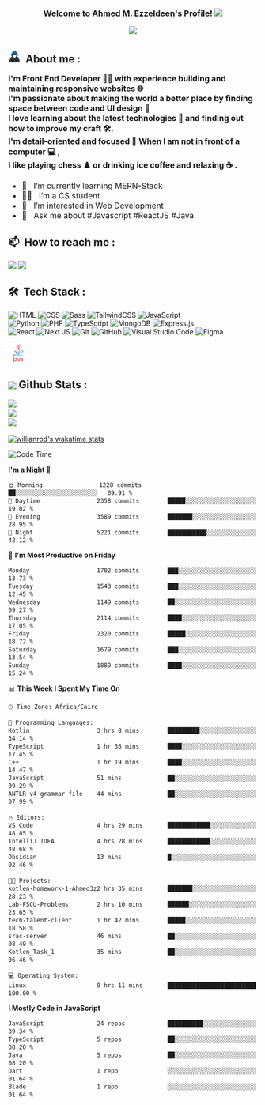 <h3 align="center">
  Welcome to Ahmed M. Ezzeldeen's Profile!
  <img src="https://media.giphy.com/media/hvRJCLFzcasrR4ia7z/giphy.gif" width="28">
</h3>

<!-- Typing SVG by DenverCoder1 - https://github.com/DenverCoder1/readme-typing-svg -->
<p align="center">
  <a href="https://github.com/DenverCoder1/readme-typing-svg"><img src="https://readme-typing-svg.herokuapp.com/?lines=I'm%20Junior%20Software%20Engineer%20👨‍💻;I'm%20Front-End%20developer;Always%20learning%20new%20things&font=Fira%20Code&center=true&width=440&height=45&color=2196f3&vCenter=true&size=24"></a>
</p>

## <img src ="https://github.com/0xAbdulKhalid/0xAbdulKhalid/raw/main/assets/mdImages/about_me.gif" width=25px> &nbsp;About me :

<p Style="font-size:16px; font-weight:bold; ">
I'm Front End Developer 🧑‍💻 with experience building and maintaining responsive websites 🌐<br>
I'm passionate about making the world a better place by finding space between code and UI design 🎨<br>
I love learning about the latest technologies 🚀 and finding out how to improve my craft 🛠️.<br> I'm detail-oriented and focused 🤏 
When I am not in front of a computer 💻️ ,<br> I like playing chess ♟️ or drinking ice coffee and relaxing ☕️ .
</p>

<ul style="font-size:16px">
<li>🌱 &nbsp; I’m currently learning MERN-Stack</li>
<li>👨‍💻 &nbsp; I’m a CS student</li>
<li>👀 &nbsp; I’m interested in Web Development</li>
<li>💬 &nbsp; Ask me about #Javascript #ReactJS #Java</li>
</ul>

## 📫 &nbsp;How to reach me :

<a href="https://www.linkedin.com/in/ahmed3zzeldeen/" target="_blank"><img src="https://img.shields.io/badge/-Ahmed%20M.%20Ezzeldeen-0077B5?style=for-the-badge&logo=Linkedin&logoColor=white"/></a>
<a href="https://telegram.me/Ahmed3zzeldeen" target="_blank"><img src="https://img.shields.io/badge/-Ahmed%20M.%20Ezzeldeen-0077B5?style=for-the-badge&logo=Telegram&logoColor=white"/></a>

## 🛠 &nbsp;Tech Stack :

![HTML](https://img.shields.io/badge/HTML5-E34F26?style=for-the-badge&logo=html5&logoColor=white) ![CSS](https://img.shields.io/badge/CSS3-1572B6?style=for-the-badge&logo=css3&logoColor=white) ![Sass](https://img.shields.io/badge/Sass-CC6699?style=for-the-badge&logo=sass&logoColor=white) ![TailwindCSS](https://img.shields.io/badge/tailwindcss-%2338B2AC.svg?style=for-the-badge&logo=tailwind-css&logoColor=white) ![JavaScript](https://img.shields.io/badge/JavaScript-323330?style=for-the-badge&logo=javascript&logoColor=F7DF1E) </br> ![Python](https://img.shields.io/badge/Python-FFD43B?style=for-the-badge&logo=python&logoColor=blue) ![PHP](https://img.shields.io/badge/PHP-777BB4?style=for-the-badge&logo=php&logoColor=white) ![TypeScript](https://img.shields.io/badge/typescript-%23007ACC.svg?style=for-the-badge&logo=typescript&logoColor=white) ![MongoDB](https://img.shields.io/badge/MongoDB-%234ea94b.svg?style=for-the-badge&logo=mongodb&logoColor=white) ![Express.js](https://img.shields.io/badge/express.js-%23404d59.svg?style=for-the-badge&logo=express&logoColor=%2361DAFB) </br> ![React](https://img.shields.io/badge/react-%2320232a.svg?style=for-the-badge&logo=react&logoColor=%2361DAFB) ![Next JS](https://img.shields.io/badge/Next-black?style=for-the-badge&logo=next.js&logoColor=white) ![Git](https://img.shields.io/badge/GIT-E44C30?style=for-the-badge&logo=git&logoColor=white) ![GitHub](https://img.shields.io/badge/GitHub-100000?style=for-the-badge&logo=github&logoColor=white) ![Visual Studio Code](https://img.shields.io/badge/VSCode-0078D4?style=for-the-badge&logo=visual%20studio%20code&logoColor=white) ![Figma](https://img.shields.io/badge/figma-%23F24E1E.svg?style=for-the-badge&logo=figma&logoColor=white)&nbsp;

<a href="https://www.java.com" target="_blank"> <img src="https://raw.githubusercontent.com/devicons/devicon/master/icons/java/java-original-wordmark.svg" alt="java" width="40" height="40"/></a>

<!-- ![Figma](https://img.shields.io/badge/figma-05122A.svg?style=for-the-badge&logo=figma&logoColor=white) -->

## <img src = "https://media.giphy.com/media/iY8CRBdQXODJSCERIr/giphy.gif" align="center" width ="30px"> Github Stats :

![](https://github-readme-stats.vercel.app/api?username=Ahmed3zzeldeen&theme=tokyonight&hide_border=false&include_all_commits=false&count_private=false)<br/>
![](https://github-readme-streak-stats.herokuapp.com/?user=Ahmed3zzeldeen&theme=tokyonight&hide_border=false)<br/>
![](https://github-readme-stats.vercel.app/api/top-langs?username=Ahmed3zzeldeen&theme=tokyonight&hide_border=false&layout=compact&include_all_commits=true&count_private=false)<br/>

[![willianrod's wakatime stats](https://github-readme-stats.vercel.app/api/wakatime?username=ahmed3zzeldeen&layout=compact)](https://github.com/anuraghazra/github-readme-stats)

<!--START_SECTION:waka-->
![Code Time](http://img.shields.io/badge/Code%20Time-1%2C387%20hrs%2027%20mins-blue)

**I'm a Night 🦉** 

```text
🌞 Morning                1228 commits        ██░░░░░░░░░░░░░░░░░░░░░░░   09.91 % 
🌆 Daytime                2358 commits        █████░░░░░░░░░░░░░░░░░░░░   19.02 % 
🌃 Evening                3589 commits        ███████░░░░░░░░░░░░░░░░░░   28.95 % 
🌙 Night                  5221 commits        ███████████░░░░░░░░░░░░░░   42.12 % 
```
📅 **I'm Most Productive on Friday** 

```text
Monday                   1702 commits        ███░░░░░░░░░░░░░░░░░░░░░░   13.73 % 
Tuesday                  1543 commits        ███░░░░░░░░░░░░░░░░░░░░░░   12.45 % 
Wednesday                1149 commits        ██░░░░░░░░░░░░░░░░░░░░░░░   09.27 % 
Thursday                 2114 commits        ████░░░░░░░░░░░░░░░░░░░░░   17.05 % 
Friday                   2320 commits        █████░░░░░░░░░░░░░░░░░░░░   18.72 % 
Saturday                 1679 commits        ███░░░░░░░░░░░░░░░░░░░░░░   13.54 % 
Sunday                   1889 commits        ████░░░░░░░░░░░░░░░░░░░░░   15.24 % 
```


📊 **This Week I Spent My Time On** 

```text
🕑︎ Time Zone: Africa/Cairo

💬 Programming Languages: 
Kotlin                   3 hrs 8 mins        █████████░░░░░░░░░░░░░░░░   34.14 % 
TypeScript               1 hr 36 mins        ████░░░░░░░░░░░░░░░░░░░░░   17.45 % 
C++                      1 hr 19 mins        ████░░░░░░░░░░░░░░░░░░░░░   14.47 % 
JavaScript               51 mins             ██░░░░░░░░░░░░░░░░░░░░░░░   09.29 % 
ANTLR v4 grammar file    44 mins             ██░░░░░░░░░░░░░░░░░░░░░░░   07.99 % 

🔥 Editors: 
VS Code                  4 hrs 29 mins       ████████████░░░░░░░░░░░░░   48.85 % 
IntelliJ IDEA            4 hrs 28 mins       ████████████░░░░░░░░░░░░░   48.68 % 
Obsidian                 13 mins             █░░░░░░░░░░░░░░░░░░░░░░░░   02.46 % 

🐱‍💻 Projects: 
kotlen-homework-1-Ahmed3z2 hrs 35 mins       ███████░░░░░░░░░░░░░░░░░░   28.23 % 
Lab-FSCU-Problems        2 hrs 10 mins       ██████░░░░░░░░░░░░░░░░░░░   23.65 % 
tech-talent-client       1 hr 42 mins        █████░░░░░░░░░░░░░░░░░░░░   18.58 % 
srac-server              46 mins             ██░░░░░░░░░░░░░░░░░░░░░░░   08.49 % 
Kotlen_Task_1            35 mins             ██░░░░░░░░░░░░░░░░░░░░░░░   06.46 % 

💻 Operating System: 
Linux                    9 hrs 11 mins       █████████████████████████   100.00 % 
```

**I Mostly Code in JavaScript** 

```text
JavaScript               24 repos            ██████████░░░░░░░░░░░░░░░   39.34 % 
TypeScript               5 repos             ██░░░░░░░░░░░░░░░░░░░░░░░   08.20 % 
Java                     5 repos             ██░░░░░░░░░░░░░░░░░░░░░░░   08.20 % 
Dart                     1 repo              ░░░░░░░░░░░░░░░░░░░░░░░░░   01.64 % 
Blade                    1 repo              ░░░░░░░░░░░░░░░░░░░░░░░░░   01.64 % 
```




<!--END_SECTION:waka-->
